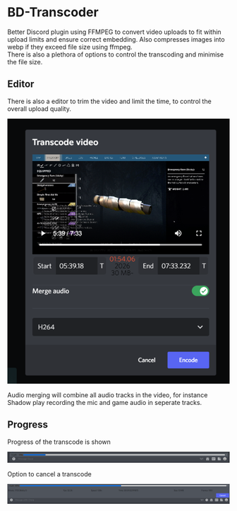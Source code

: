 # BD-Transcoder
Better Discord plugin using FFMPEG to convert video uploads to fit within upload limits and ensure correct embedding.
Also compresses images into webp if they exceed file size using ffmpeg.
<br>
There is also a plethora of options to control the transcoding and minimise the file size.

## Editor
There is also a editor to trim the video and limit the time, to control the overall upload quality.
<p align="center">
  <img height="600" alt="Transcoder editor screenshot" src="https://github.com/Torca2001/BD-Transcoder/blob/main/transcoder-editor.png?raw=true">
</p>
Audio merging will combine all audio tracks in the video, for instance Shadow play recording the mic and game audio in seperate tracks.

## Progress
Progress of the transcode is shown
<p align="center">
  <img alt="Transcoder editor screenshot" src="https://github.com/Torca2001/BD-Transcoder/blob/main/transcoder-progress.png?raw=true">
</p>

Option to cancel a transcode
<p align="center">
  <img alt="Transcoder editor screenshot" src="https://github.com/Torca2001/BD-Transcoder/blob/main/transcoder-expanded.png?raw=true">
</p>

